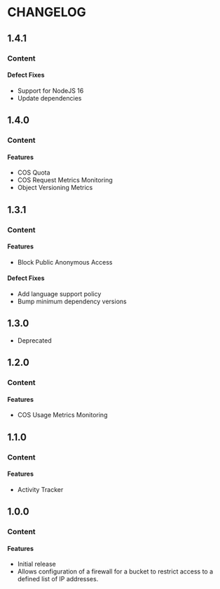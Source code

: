 # CHANGELOG

## 1.4.1

### Content

#### Defect Fixes

* Support for NodeJS 16
* Update dependencies

## 1.4.0

### Content

#### Features

* COS Quota
* COS Request Metrics Monitoring
* Object Versioning Metrics

## 1.3.1

### Content

#### Features

* Block Public Anonymous Access

#### Defect Fixes

* Add language support policy
* Bump minimum dependency versions

## 1.3.0

* Deprecated

## 1.2.0

### Content

#### Features

* COS Usage Metrics Monitoring

## 1.1.0

### Content

#### Features

* Activity Tracker

## 1.0.0

### Content

#### Features

* Initial release
* Allows configuration of a firewall for a bucket to restrict access to a defined list of IP addresses.
